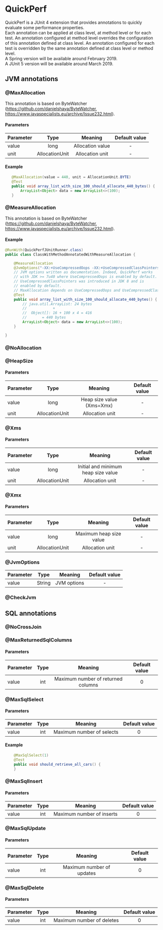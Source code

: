 # QuickPerf
QuickPerf is a JUnit 4 extension that provides annotations to quickly evaluate some performance properties. <br>
Each annotation can be applied at class level, at method level or for each test.
An annotation configured at method level overrides the configuration of this annotation defined at class level. An annotation configured for each test is overridden by the same annotation defined at class level or method level. <br>
A Spring version will be available around February 2019.<br>
A JUnit 5 version will be available around March 2019.<br>

## JVM annotations
### @MaxAllocation
This annotation is based on ByteWatcher (https://github.com/danielshaya/ByteWatcher, https://www.javaspecialists.eu/archive/Issue232.html).
#### Parameters 
|Parameter  |Type           | Meaning          | Default value  |
| -------- |:--------------:|:----------------:| :-------------:|
| value    | long           |Allocation value  |        -       |
| unit     | AllocationUnit |Allocation unit   |        -       |
#### Example
 ```java
    @MaxAllocation(value = 440, unit = AllocationUnit.BYTE)
    @Test
    public void array_list_with_size_100_should_allocate_440_bytes() {
        ArrayList<Object> data = new ArrayList<>(100);
    }
  ```
### @MeasureAllocation
This annotation is based on ByteWatcher (https://github.com/danielshaya/ByteWatcher, https://www.javaspecialists.eu/archive/Issue232.html).
#### Example
```java
@RunWith(QuickPerfJUnitRunner.class)
public class ClassWithMethodAnnotatedWithMeasureAllocation {

    @MeasureAllocation
    @JvmOptions("-XX:+UseCompressedOops -XX:+UseCompressedClassPointers")
    // JVM options written as documentation. Indeed, QuickPerf works
    // with JDK >= 7u40 where UseCompressedOops is enabled by default.
    // UseCompressedClassPointers was introduced in JDK 8 and is
    // enabled by default.
    // MaxAllocation depends on UseCompressedOops and UseCompressedClassPointers.
    @Test
    public void array_list_with_size_100_should_allocate_440_bytes() {
        // java.util.ArrayList: 24 bytes
        //            +
        //  Object[]: 16 + 100 x 4 = 416
        //       = 440 bytes
        ArrayList<Object> data = new ArrayList<>(100);
    }

}
```
### @NoAllocation

### @HeapSize
#### Parameters 
|Parameter  |Type           | Meaning                  | Default value  |
| -------- |:--------------:|:------------------------:| :-------------:|
| value    | long           |Heap size value (Xms=Xmx) |        -       |
| unit     | AllocationUnit |Allocation unit           |        -       |
### @Xms
#### Parameters 
|Parameter  |Type           | Meaning                            | Default value |
| -------- |:--------------:|:----------------------------------:|:-------------:|
| value    | long           |Initial and minimum heap size value |        -      |
| unit     | AllocationUnit |Allocation unit                     |        -      |
### @Xmx
#### Parameters 
|Parameter  |Type           | Meaning                 | Default value |
| -------- |:--------------:|:-----------------------:|:-------------:|
| value    | long           |Maximum heap size value  |        -      |
| unit     | AllocationUnit |Allocation unit          |        -      |

### @JvmOptions
|Parameter  |Type           | Meaning       | Default value |
| -------- |:--------------:|:-------------:|:-------------:|
| value    | String           |JVM options  |      -        |

### @CheckJvm

## SQL annotations
### @NoCrossJoin
### @MaxReturnedSqlColumns
#### Parameters 
|Parameter  |Type| Meaning                             | Default value  |
| --------  |:---:|:----------------------------------:|:--------------:|
| value     | int |Maximum number of returned columns  |        0       |
### @MaxSqlSelect
#### Parameters 
|Parameter  |Type| Meaning                   | Default value  |
| -------- |:---:|:-------------------------:|:--------------:|
| value    | int |Maximum number of selects  |        0       |

#### Example
```java
    @MaxSqlSelect(1)
    @Test
    public void should_retrieve_all_cars() {	
	}
```
### @MaxSqlInsert
#### Parameters
|Parameter  |Type| Meaning                   | Default value  |
| -------- |:---:|:-------------------------:|:--------------:|
| value    | int |Maximum number of inserts  |        0       |
### @MaxSqlUpdate
#### Parameters
|Parameter  |Type| Meaning                   | Default value  |
| -------- |:---:|:-------------------------:|:--------------:|
| value    | int |Maximum number of updates  |        0       |
### @MaxSqlDelete
#### Parameters
|Parameter  |Type| Meaning                   | Default value  |
| -------- |:---:|:-------------------------:|:--------------:|
| value    | int |Maximum number of deletes  |        0       |1. 1. ## ## 